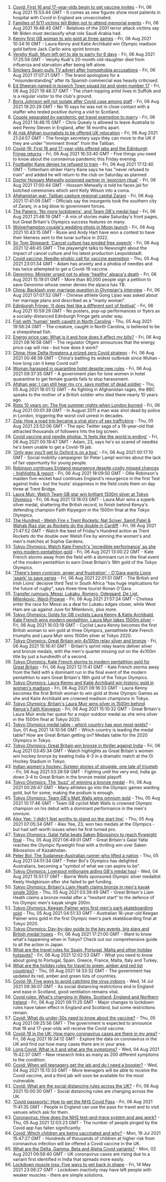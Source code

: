 1. [Covid: First 16 and 17-year-olds begin to get vaccine invites](https://www.bbc.co.uk/news/uk-58112765) - Fri, 06 Aug 2021 15:53:44 GMT - It comes as new figures show most patients in hospital with Covid in England are unvaccinated.
2. [Families of 9/11 victims tell Biden not to attend memorial events](https://www.bbc.co.uk/news/world-us-canada-58121267) - Fri, 06 Aug 2021 19:48:45 GMT - Relatives of the 2001 terror attack victims say Mr Biden must declassify what role Saudi Arabia had.
3. [Kenny first GB woman to win gold at three games](https://www.bbc.co.uk/sport/olympics/58113628) - Fri, 06 Aug 2021 10:34:16 GMT - Laura Kenny and Katie Archibald win Olympic madison gold before Jack Carlin wins sprint bronze.
4. [Verphy Kudi: Mum left girl to die to party for 6 days](https://www.bbc.co.uk/news/uk-england-sussex-58102792) - Fri, 06 Aug 2021 17:25:56 GMT - Verphy Kudi's 20-month-old-daughter died from influenza and starvation after being left alone.
5. [Snickers Spain pulls TV advert after homophobia accusations](https://www.bbc.co.uk/news/world-europe-58120598) - Fri, 06 Aug 2021 17:07:21 GMT - The brand apologises for a "misunderstanding" after its Spanish commercial was heavily criticised.
6. [Ed Sheeran named in Ipswich Town squad list and given number 17](https://www.bbc.co.uk/news/uk-england-suffolk-58121177) - Fri, 06 Aug 2021 19:48:37 GMT - The chart-topping artist lives in Suffolk and is a regular visitor to the club's ground.
7. [Boris Johnson will not isolate after Covid case among staff](https://www.bbc.co.uk/news/uk-politics-58123017) - Fri, 06 Aug 2021 19:20:29 GMT - No 10 says he was not in close contact with a staffer who tested positive during a visit to Scotland.
8. [Couple separated by pandemic get travel exemption to marry](https://www.bbc.co.uk/news/uk-58119159) - Fri, 06 Aug 2021 14:46:15 GMT - Chris Quealy is allowed to leave Australia to wed Penny Steven in England, after 18 months apart.
9. [At risk Afghan journalists to be offered UK relocation](https://www.bbc.co.uk/news/uk-58121472) - Fri, 06 Aug 2021 21:24:57 GMT - The foreign secretary says they can move to the UK if they are under "imminent threat" from the Taliban.
10. [Covid-19: First 16 and 17-year-olds offered jabs and the Edinburgh Fringe returns](https://www.bbc.co.uk/news/uk-58119219) - Fri, 06 Aug 2021 16:33:40 GMT - Five things you need to know about the coronavirus pandemic this Friday evening.
11. [Footballer Kane denies he refused to train](https://www.bbc.co.uk/sport/football/58122156) - Fri, 06 Aug 2021 17:12:40 GMT - Tottenham striker Harry Kane says he has "never refused to train" and added he will return to the club on Saturday as planned
12. [Doctor Hossam Metwally poisoned partner in 'exorcism ritual'](https://www.bbc.co.uk/news/uk-england-humber-58116324) - Fri, 06 Aug 2021 17:00:44 GMT - Hossam Metwally is told he faces jail for botched ceremonies which sent Kelly Wilson into a coma.
13. [Afghanistan war: Taliban capture regional capital Zaranj](https://www.bbc.co.uk/news/world-asia-58119886) - Fri, 06 Aug 2021 17:41:09 GMT - Officials say the insurgents took the southern city of Zaranj, in a big blow to government forces.
14. [The Papers: 'No more lockdowns', and Team GB's medal haul](https://www.bbc.co.uk/news/blogs-the-papers-58124079) - Fri, 06 Aug 2021 21:46:19 GMT - A mix of stories make Saturday's front pages, but Great Britain's Olympics success features on many.
15. [Wolverhampton couple's wedding photo in Moon launch](https://www.bbc.co.uk/news/uk-england-birmingham-58102566) - Fri, 06 Aug 2021 10:43:15 GMT - Rosie and Andy Hart have won a contest to have their likeness sent to the lunar surface in 2022.
16. [Sir Tom Stoppard: ‘Cancel culture has eroded free speech’](https://www.bbc.co.uk/news/entertainment-arts-58118789) - Fri, 06 Aug 2021 12:46:45 GMT - The playwright talks to Newsnight about the impact of cancel culture and his latest production Leopoldstadt.
17. [Covid vaccine: Needle-phobic call for vaccine exemption](https://www.bbc.co.uk/news/health-58100674) - Thu, 05 Aug 2021 23:01:34 GMT - Adam has anxiety and a phobia of needles and has twice attempted to get a Covid-19 vaccine.
18. [Geronimo: Minister urged not to allow 'healthy' alpaca's death](https://www.bbc.co.uk/news/uk-england-gloucestershire-58114686) - Fri, 06 Aug 2021 15:19:01 GMT - More than 80,000 people sign a petition to save Geronimo whose owner denies the alpaca has TB.
19. [China: Backlash over marriage question in Olympian's interview](https://www.bbc.co.uk/news/world-asia-china-58110014) - Fri, 06 Aug 2021 07:07:52 GMT - Chinese athlete Gong Lijiao was asked about her marriage plans and described as a "manly woman".
20. [Edinburgh Fringe: 'It does feel like a different sort of festival'](https://www.bbc.co.uk/news/uk-scotland-edinburgh-east-fife-58114299) - Fri, 06 Aug 2021 10:59:29 GMT - No posters, pop-up performances or flyers as a socially-distanced Edinburgh Fringe gets under way.
21. [Fish with 'human' teeth caught in North Carolina](https://www.bbc.co.uk/news/world-us-canada-58105044) - Thu, 05 Aug 2021 19:58:24 GMT - The creature, caught in North Carolina, is believed to be a sheepshead fish.
22. [Energy price cap: What is it and how does it affect my bills?](https://www.bbc.co.uk/news/business-58090533) - Fri, 06 Aug 2021 08:16:58 GMT - The regulator Ofgem announces that the energy price cap will rise - but how does it work?
23. [China: How Delta threatens a prized zero Covid strategy](https://www.bbc.co.uk/news/world-asia-china-58095909) - Fri, 06 Aug 2021 00:48:38 GMT - China's battling its widest outbreak since Wuhan - how long can it keep Covid out?
24. [Woman harassed in quarantine hotel despite new rules](https://www.bbc.co.uk/news/stories-58089029) - Fri, 06 Aug 2021 09:37:35 GMT - A government plan for lone women in hotel quarantine to get female guards fails to stop harassment.
25. [Afghan war: I can still hear my cry, says mother of dead soldier](https://www.bbc.co.uk/news/uk-58107220) - Thu, 05 Aug 2021 18:01:12 GMT - As fighting in Afghanistan rages, the BBC speaks to the mother of a British soldier who died there nearly 10 years ago.
26. [Riots 10 years on: The five summer nights when London burned](https://www.bbc.co.uk/news/uk-england-london-58058031) - Fri, 06 Aug 2021 00:01:39 GMT - In August 2011 a man was shot dead by police in London, triggering the worst civil unrest in decades.
27. [Zola: How a road trip became a viral story of sex trafficking](https://www.bbc.co.uk/news/entertainment-arts-58016738) - Thu, 05 Aug 2021 23:52:06 GMT - The epic Twitter saga of a 19-year-old that attracted thousands of followers hits the big screen.
28. [Covid vaccine and needle phobia: 'It feels like the world is ending'](https://www.bbc.co.uk/news/newsbeat-58086377) - Fri, 06 Aug 2021 00:19:47 GMT - Adam, 23, says he's so scared of needles he's been unable to get a Covid-19 jab.
29. ['Only way you'll get to Oxford is on a bus'](https://www.bbc.co.uk/news/education-58013607) - Fri, 06 Aug 2021 00:17:10 GMT - Social mobility campaigner Sir Peter Lampl worries about the lack of fair opportunity for young people.
30. [Robinson continues England resurgence despite costly missed chances - highlights & report](https://www.bbc.co.uk/sport/cricket/58122383) - Fri, 06 Aug 2021 18:09:50 GMT - Ollie Robinson's maiden five-wicket haul continues England's resurgence in the first Test against India - but the hosts' sloppiness in the field costs them on day three at Trent Bridge.
31. [Laura Muir: Watch Team GB star win brilliant 1500m silver at Tokyo Olympics](https://www.bbc.co.uk/sport/av/olympics/58119293) - Fri, 06 Aug 2021 13:16:03 GMT - Laura Muir wins a superb silver medal, shattering the British record, to finish behind Kenya's defending champion Faith Kipyegon in the 1500m final at the Tokyo Olympics.
32. [The Hundred - Welsh Fire v Trent Rockets: Nat Sciver, Samit Patel & Wahab Riaz star as Rockets do the double in Cardiff](https://www.bbc.co.uk/sport/av/cricket/58124409) - Fri, 06 Aug 2021 21:47:52 GMT - Watch the best of Friday's Hundred action as Trent Rockets do the double over Welsh Fire by winning the women's and men's matches at Sophia Gardens.
33. [Tokyo Olympics: Watch Kate French's 'incredible performance' as she wins modern pentathlon gold](https://www.bbc.co.uk/sport/av/olympics/58118505) - Fri, 06 Aug 2021 13:00:22 GMT - Kate French storms away from the field with a dominant run in the final event of the modern pentathlon to earn Great Britain's 18th gold of the Tokyo Olympics.
34. ['There's been cynicism, anger and frustration' - O'Gara wants Lions 'spark' to save series](https://www.bbc.co.uk/sport/rugby-union/58119049) - Fri, 06 Aug 2021 22:01:51 GMT - The British and Irish Lions' decisive third Test in South Africa "has huge implications for the future of rugby", says three-time tourist Ronan O'Gara.
35. [Transfer rumours: Messi, Lukaku, Romero, Odegaard, De Ligt, Milenkovic, Ward-Prowse](https://www.bbc.co.uk/sport/58119362) - Fri, 06 Aug 2021 21:57:24 GMT - Chelsea enter the race for Messi as a deal for Lukaku edges closer, while West Ham are up against Juve for Milenkovic, plus more.
36. [Tokyo Olympics: Golds for GB cyclists Laura Kenny & Katie Archibald, Kate French wins modern pentathlon, Laura Muir takes 1500m silver](https://www.bbc.co.uk/sport/olympics/58116800) - Fri, 06 Aug 2021 16:03:19 GMT - Cyclist Laura Kenny becomes the first British woman to win gold at three Olympics, pentathlete Kate French triumphs and Laura Muir wins 1500m silver at Tokyo 2020.
37. [Tokyo Olympics: Great Britain win 4x100m relay silver and bronze](https://www.bbc.co.uk/sport/olympics/58119621) - Fri, 06 Aug 2021 15:16:41 GMT - Britain's sprint relay teams deliver silver and bronze medals, with the men's quartet missing out on the 4x100m title by just a hundredth of a second.
38. [Tokyo Olympics: Kate French storms to modern pentathlon gold for Great Britain](https://www.bbc.co.uk/sport/olympics/58114320) - Fri, 06 Aug 2021 12:11:41 GMT - Kate French storms away from the field with a dominant run in the final event of the modern pentathlon to earn Great Britain's 18th gold of the Tokyo Olympics.
39. [Tokyo Olympics: Laura Kenny and Katie Archibald win historic gold in women's madison](https://www.bbc.co.uk/sport/av/olympics/58113831) - Fri, 06 Aug 2021 09:16:33 GMT - Laura Kenny becomes the first British woman to win gold at three Olympic Games as she and Katie Archibald are crowned madison champions in Tokyo.
40. [Tokyo Olympics: Britain's Laura Muir wins silver in 1500m behind Kenya's Faith Kipyegon](https://www.bbc.co.uk/sport/olympics/58117464) - Fri, 06 Aug 2021 15:10:32 GMT - Great Britain's Laura Muir ends her quest for a major outdoor medal as she wins silver in the 1500m final at Tokyo 2020.
41. [Tokyo Olympics medal table - which country has won most golds?](https://www.bbc.co.uk/sport/olympics/57836709) - Sun, 01 Aug 2021 14:10:56 GMT - Which country is leading the medal table? How are Great Britain getting on? Medals table for the 2020 Olympics in Tokyo.
42. [Tokyo Olympics: Great Britain win bronze in thriller against India](https://www.bbc.co.uk/sport/av/olympics/58110774) - Fri, 06 Aug 2021 03:45:34 GMT - Watch highlights as Great Britain's women win hockey bronze by beating India 4-3 in a dramatic match at the Oi Hockey Stadium in Tokyo.
43. [Indian women's hockey: Sixteen stories of struggle, one tale of triumph](https://www.bbc.co.uk/news/world-asia-india-58071416) - Fri, 06 Aug 2021 03:28:59 GMT - Fighting until the very end, India go down 3-4 to Great Britain in the bronze medal playoff.
44. [Tokyo Olympics: The 'buzz' of winning a bronze medal](https://www.bbc.co.uk/news/newsbeat-58102168) - Fri, 06 Aug 2021 00:26:47 GMT - Many athletes go into the Olympic games wanting gold, but for some, making the podium is enough.
45. [Tokyo Olympics: Team GB's Matt Walls wins omnium gold](https://www.bbc.co.uk/sport/olympics/58098593) - Thu, 05 Aug 2021 10:17:46 GMT - Team GB cyclist Matt Walls is crowned Olympic champion on his debut with a dominant performance in the men's omnium.
46. [Alex Yee: 'I didn't feel worthy to stand on the start line'](https://www.bbc.co.uk/news/newsbeat-58077269) - Thu, 05 Aug 2021 07:05:34 GMT - Alex Yee, 23, won two medals at the Olympics - but had self-worth issues when he first turned pro.
47. [Tokyo Olympics: Galal Yafai beats Saken Bibossinov to reach flyweight final](https://www.bbc.co.uk/sport/olympics/58097007) - Thu, 05 Aug 2021 06:49:01 GMT - Great Britain's Galal Yafai reaches the Olympic flyweight final with a thrilling win over Saken Bibossinov of Kazakhstan.
48. [Peter Bol: The Sudanese-Australian runner who lifted a nation](https://www.bbc.co.uk/news/world-australia-58095689) - Thu, 05 Aug 2021 04:51:34 GMT - Peter Bol's Olympics has delighted Australians, becoming a "symbol of what we can aspire to be".
49. [Tokyo Olympics: Liverpool millionaire aiding GB's medal haul](https://www.bbc.co.uk/news/uk-england-merseyside-58088648) - Wed, 04 Aug 2021 15:51:17 GMT - Barrie Wells sponsored Olympic silver medallist Keely Hodgkinson after she failed to get funding.
50. [Tokyo Olympics: Britain's Liam Heath claims bronze in men's kayak single 200m](https://www.bbc.co.uk/sport/olympics/58096207) - Thu, 05 Aug 2021 03:39:49 GMT - Great Britain's Liam Heath claims a bronze medal after a "hesitant start" to the defence of his Olympic men's kayak single 200m.
51. [Tokyo Olympics: Keegan Palmer wins first men's park skateboarding gold](https://www.bbc.co.uk/sport/av/olympics/58096619) - Thu, 05 Aug 2021 04:51:33 GMT - Australian 18-year-old Keegan Palmer wins gold in the first Olympic men's park skateboarding final at Tokyo 2020.
52. [Tokyo Olympics: Day-by-day guide to the key events, big stars and British medal hopes](https://www.bbc.co.uk/sport/olympics/57778808) - Fri, 06 Aug 2021 17:21:00 GMT - Want to know what's happening when in Tokyo? Check out our comprehensive guide to all the action in Japan.
53. [What are the travel rules for Spain, Portugal, Malta and other holiday hotspots?](https://www.bbc.co.uk/news/explainers-56997931) - Fri, 06 Aug 2021 12:02:53 GMT - What you need to know about going to Portugal, Spain, Greece, France, Malta, Italy and Turkey.
54. [What are the holiday rules for travel to green, amber and red list countries?](https://www.bbc.co.uk/news/explainers-52544307) - Thu, 05 Aug 2021 14:33:32 GMT - The government has updated its red, amber and green lists of countries.
55. [Covid-19: Five ways to avoid catching the virus indoors](https://www.bbc.co.uk/news/explainers-53917432) - Wed, 14 Jul 2021 09:36:07 GMT - As social distancing restrictions end in England and ease in Scotland, good ventilation remains vital.
56. [Covid rules: What's changing in Wales, Scotland, England and Northern Ireland](https://www.bbc.co.uk/news/explainers-52530518) - Fri, 06 Aug 2021 09:11:25 GMT - Major changes to lockdown rules have taken effect in England and Scotland, but some restrictions remain.
57. [Covid: What do under-30s need to know about the vaccine?](https://www.bbc.co.uk/news/health-57273875) - Thu, 05 Aug 2021 09:25:56 GMT - The government is expected to announce that 16 and 17-year-olds will receive the Covid vaccine.
58. [Covid-19 in the UK: How many coronavirus cases are there in my area?](https://www.bbc.co.uk/news/uk-51768274) - Fri, 06 Aug 2021 16:34:12 GMT - Explore the data on coronavirus in the UK and find out how many cases there are in your area.
59. [Long Covid: What is it and what are the symptoms?](https://www.bbc.co.uk/news/health-57833394) - Wed, 04 Aug 2021 15:42:37 GMT - New research links as many as 200 different symptoms to the condition.
60. [Covid: When will teenagers get the jab and do I need a booster?](https://www.bbc.co.uk/news/health-55045639) - Wed, 04 Aug 2021 15:13:33 GMT - More teenagers will be able to receive the Covid vaccine, and a third jab will soon be available for the most vulnerable.
61. [Covid: What are the social distancing rules across the UK?](https://www.bbc.co.uk/news/uk-51506729) - Fri, 06 Aug 2021 10:00:30 GMT - Social distancing rules are changing across the UK.
62. [‘Covid passports’: How to get the NHS Covid Pass](https://www.bbc.co.uk/news/explainers-55718553) - Fri, 06 Aug 2021 11:41:35 GMT - People in England can use the pass for travel and to visit venues which ask for them.
63. [Coronavirus: How does the NHS test-and-trace system and app work?](https://www.bbc.co.uk/news/explainers-52442754) - Thu, 05 Aug 2021 12:03:23 GMT - The number of people pinged by the Covid app has fallen significantly.
64. [Covid: Which children are being vaccinated and why?](https://www.bbc.co.uk/news/health-57888429) - Mon, 19 Jul 2021 15:47:27 GMT - Hundreds of thousands of children at higher risk from coronavirus infection will be offered a Covid vaccine in the UK.
65. [What are the Delta, Gamma, Beta and Alpha Covid variants?](https://www.bbc.co.uk/news/health-55659820) - Mon, 02 Aug 2021 09:56:40 GMT - UK coronavirus cases are rising due to a variant first identified in India that spreads more easily.
66. [Lockdown muscle loss: Five ways to get back in shape](https://www.bbc.co.uk/news/uk-56887390) - Fri, 14 May 2021 23:06:27 GMT - Lockdown inactivity may have left people with weaker muscles - there are simple solutions.
